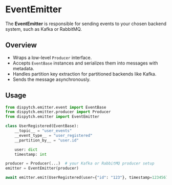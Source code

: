 # EventEmitter

The **EventEmitter** is responsible for sending events to your chosen backend system, such as Kafka or RabbitMQ.

## Overview

- Wraps a low-level `Producer` interface.
- Accepts `EventBase` instances and serializes them into messages with metadata.
- Handles partition key extraction for partitioned backends like Kafka.
- Sends the message asynchronously.

## Usage

```python
from dispytch.emitter.event import EventBase
from dispytch.emitter.producer import Producer
from dispytch.emitter import EventEmitter

class UserRegistered(EventBase):
    __topic__ = "user_events"
    __event_type__ = "user_registered"
    __partition_by__ = "user.id"

    user: dict
    timestamp: int

producer = Producer(...)  # your Kafka or RabbitMQ producer setup
emitter = EventEmitter(producer)

await emitter.emit(UserRegistered(user={"id": "123"}, timestamp=1234567890))
